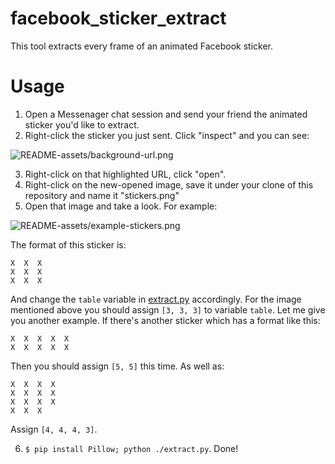 # facebook_sticker_extract
This tool extracts every frame of an animated Facebook sticker.

# Usage
1. Open a Messenager chat session and send your friend the animated sticker you'd like to extract.
2. Right-click the sticker you just sent. Click "inspect" and you can see:

![README-assets/background-url.png]()

3. Right-click on that highlighted URL, click "open".
4. Right-click on the new-opened image, save it under your clone of this repository and name it "stickers.png"
5. Open that image and take a look. For example:

![README-assets/example-stickers.png]()

The format of this sticker is:

```
X  X  X
X  X  X
X  X  X
```

And change the `table` variable in [extract.py](extract.py) accordingly.
For the image mentioned above you should assign `[3, 3, 3]` to variable `table`.
Let me give you another example. If there's another sticker which has a format like this:

```
X  X  X  X  X
X  X  X  X  X
```

Then you should assign `[5, 5]` this time. As well as:

```
X  X  X  X
X  X  X  X
X  X  X  X
X  X  X 
```

Assign `[4, 4, 4, 3]`.

6. `$ pip install Pillow; python ./extract.py`. Done!